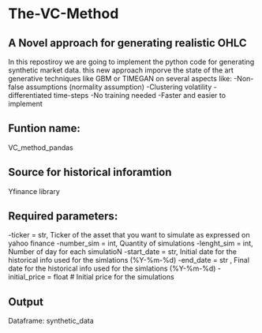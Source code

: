 # The-VC-Method
## A Novel approach for generating realistic OHLC
In this repostiroy we are going to implement the python code for generating synthetic market data. this new approach imporve the state of the art generative techniques like GBM or TIMEGAN on several aspects like:
-Non-false assumptions (normality assumption)
-Clustering volatility
-differentiated time-steps
-No training needed
-Faster and easier to implement

## Funtion name:
VC_method_pandas
## Source for historical inforamtion
Yfinance library
## Required parameters:
-ticker = str, Ticker of the asset that you want to simulate as expressed on yahoo finance
-number_sim = int,  Quantity of simulations
-lenght_sim = int,  Number of day for each simulatioN
-start_date = str,  Initial date for the historical info used for the simlations (%Y-%m-%d)
-end_date = str ,  Final date for the historical info used for the simlations  (%Y-%m-%d)
-initial_price = float # Initial price for the simulations
## Output
Dataframe: synthetic_data
